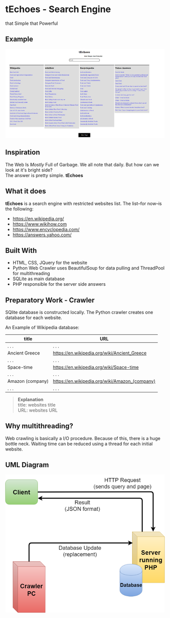 # tEchoes - Search Engine
that Simple that Powerful

## Example
![Example](_images/example.png)

## Inspiration
The Web Is *Mostly* Full of Garbage. We all note that daily. But how can we look at it's bright side?<br/>The answer is pretty simple. **tEchoes**
## What it does
**tEchoes** is a search engine with restricted websites list. The list–for now–is the following:
- https://en.wikipedia.org/
- https://www.wikihow.com
- https://www.encyclopedia.com/
- https://answers.yahoo.com/

## Built With
- HTML, CSS, JQuery for the website
- Python Web Crawler uses BeautifulSoup for data pulling and ThreadPool for multithreading
- SQLite as main database
- PHP responsible for the server side answers

## Preparatory Work - Crawler
SQlite database is constructed locally. The Python crawler creates one database for each website.

An Example of Wikipedia database:

title|URL
|-|-
|. . .|. . .|
|Ancient Greece|https://en.wikipedia.org/wiki/Ancient_Greece|
|. . .|. . .|
|Space-time|https://en.wikipedia.org/wiki/Space-time|
|. . .|. . .|
|Amazon (company)|https://en.wikipedia.org/wiki/Amazon_(company)|
|. . .|. . .|
>**Explanation**\
> title: websites title\
> URL: websites URL

## Why multithreading?
Web crawling is basically a I/O procedure. Because of this, there is a huge bottle neck. Waiting time can be reduced using a thread for each initial website.

## UML Diagram
![Example](_images/diagram.png)
